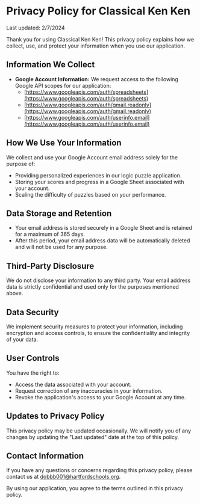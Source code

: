 # Privacy Policy for Classical Ken Ken

Last updated: 2/7/2024

Thank you for using Classical Ken Ken! This privacy policy explains how we collect, use, and protect your information when you use our application.

## Information We Collect

- **Google Account Information:** We request access to the following Google API scopes for our application:
  - [https://www.googleapis.com/auth/spreadsheets](https://www.googleapis.com/auth/spreadsheets)
  - [https://www.googleapis.com/auth/gmail.readonly](https://www.googleapis.com/auth/gmail.readonly)
  - [https://www.googleapis.com/auth/userinfo.email](https://www.googleapis.com/auth/userinfo.email)

## How We Use Your Information

We collect and use your Google Account email address solely for the purpose of:
- Providing personalized experiences in our logic puzzle application.
- Storing your scores and progress in a Google Sheet associated with your account.
- Scaling the difficulty of puzzles based on your performance.

## Data Storage and Retention

- Your email address is stored securely in a Google Sheet and is retained for a maximum of 365 days.
- After this period, your email address data will be automatically deleted and will not be used for any purpose.

## Third-Party Disclosure

We do not disclose your information to any third party. Your email address data is strictly confidential and used only for the purposes mentioned above.

## Data Security

We implement security measures to protect your information, including encryption and access controls, to ensure the confidentiality and integrity of your data.

## User Controls

You have the right to:
- Access the data associated with your account.
- Request correction of any inaccuracies in your information.
- Revoke the application's access to your Google Account at any time.

## Updates to Privacy Policy

This privacy policy may be updated occasionally. We will notify you of any changes by updating the "Last updated" date at the top of this policy.

## Contact Information

If you have any questions or concerns regarding this privacy policy, please contact us at dobbb001@hartfordschools.org.

By using our application, you agree to the terms outlined in this privacy policy.
